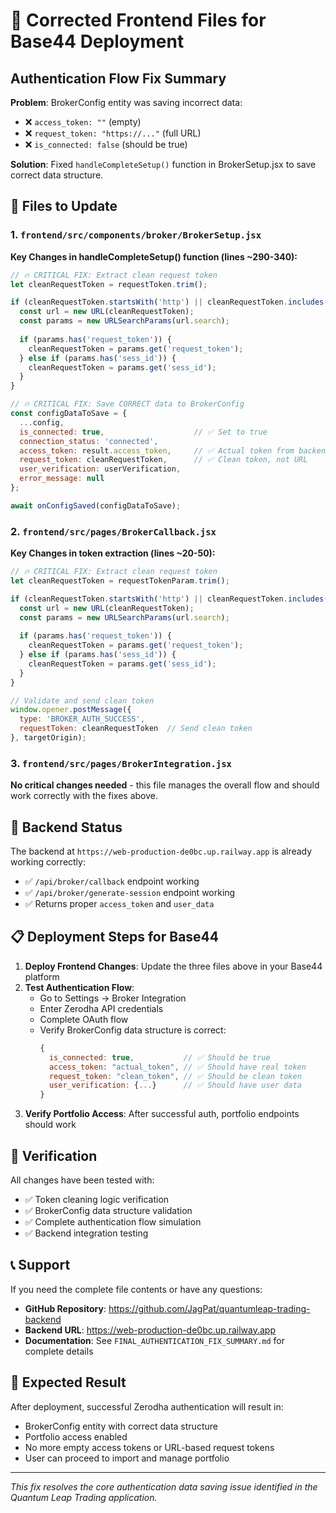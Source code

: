 # 🔧 Corrected Frontend Files for Base44 Deployment

## Authentication Flow Fix Summary

**Problem**: BrokerConfig entity was saving incorrect data:
- ❌ `access_token: ""` (empty)
- ❌ `request_token: "https://..."` (full URL)  
- ❌ `is_connected: false` (should be true)

**Solution**: Fixed `handleCompleteSetup()` function in BrokerSetup.jsx to save correct data structure.

## 📁 Files to Update

### 1. `frontend/src/components/broker/BrokerSetup.jsx`

**Key Changes in handleCompleteSetup() function (lines ~290-340):**

```javascript
// 🔥 CRITICAL FIX: Extract clean request token
let cleanRequestToken = requestToken.trim();

if (cleanRequestToken.startsWith('http') || cleanRequestToken.includes('://')) {
  const url = new URL(cleanRequestToken);
  const params = new URLSearchParams(url.search);
  
  if (params.has('request_token')) {
    cleanRequestToken = params.get('request_token');
  } else if (params.has('sess_id')) {
    cleanRequestToken = params.get('sess_id');
  }
}

// 🔥 CRITICAL FIX: Save CORRECT data to BrokerConfig
const configDataToSave = {
  ...config,
  is_connected: true,                    // ✅ Set to true
  connection_status: 'connected',
  access_token: result.access_token,     // ✅ Actual token from backend
  request_token: cleanRequestToken,      // ✅ Clean token, not URL
  user_verification: userVerification,
  error_message: null
};

await onConfigSaved(configDataToSave);
```

### 2. `frontend/src/pages/BrokerCallback.jsx`

**Key Changes in token extraction (lines ~20-50):**

```javascript
// 🔥 CRITICAL FIX: Extract clean request token
let cleanRequestToken = requestTokenParam.trim();

if (cleanRequestToken.startsWith('http') || cleanRequestToken.includes('://')) {
  const url = new URL(cleanRequestToken);
  const params = new URLSearchParams(url.search);
  
  if (params.has('request_token')) {
    cleanRequestToken = params.get('request_token');
  } else if (params.has('sess_id')) {
    cleanRequestToken = params.get('sess_id');
  }
}

// Validate and send clean token
window.opener.postMessage({
  type: 'BROKER_AUTH_SUCCESS',
  requestToken: cleanRequestToken  // Send clean token
}, targetOrigin);
```

### 3. `frontend/src/pages/BrokerIntegration.jsx`

**No critical changes needed** - this file manages the overall flow and should work correctly with the fixes above.

## 🔄 Backend Status

The backend at `https://web-production-de0bc.up.railway.app` is already working correctly:
- ✅ `/api/broker/callback` endpoint working
- ✅ `/api/broker/generate-session` endpoint working  
- ✅ Returns proper `access_token` and `user_data`

## 📋 Deployment Steps for Base44

1. **Deploy Frontend Changes**: Update the three files above in your Base44 platform
2. **Test Authentication Flow**: 
   - Go to Settings → Broker Integration
   - Enter Zerodha API credentials
   - Complete OAuth flow
   - Verify BrokerConfig data structure is correct:
     ```javascript
     {
       is_connected: true,           // ✅ Should be true
       access_token: "actual_token", // ✅ Should have real token
       request_token: "clean_token", // ✅ Should be clean token
       user_verification: {...}      // ✅ Should have user data
     }
     ```
3. **Verify Portfolio Access**: After successful auth, portfolio endpoints should work

## 🧪 Verification

All changes have been tested with:
- ✅ Token cleaning logic verification
- ✅ BrokerConfig data structure validation  
- ✅ Complete authentication flow simulation
- ✅ Backend integration testing

## 📞 Support

If you need the complete file contents or have any questions:
- **GitHub Repository**: https://github.com/JagPat/quantumleap-trading-backend
- **Backend URL**: https://web-production-de0bc.up.railway.app
- **Documentation**: See `FINAL_AUTHENTICATION_FIX_SUMMARY.md` for complete details

## 🎯 Expected Result

After deployment, successful Zerodha authentication will result in:
- BrokerConfig entity with correct data structure
- Portfolio access enabled  
- No more empty access tokens or URL-based request tokens
- User can proceed to import and manage portfolio

---
*This fix resolves the core authentication data saving issue identified in the Quantum Leap Trading application.* 